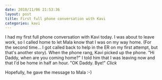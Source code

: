 ```yaml
---
date: 2010/11/06 21:53:36
layout: post
title: First full phone conversation with Kavi
categories: kavi
---
```


I had my first full phone conversation with Kavi today. I was about to
leave work, so I called home to let Mala know that I was on my way
home. (For the second time... I got called back to help in the ER on
my first attempt, but that's another story). When the phone rang, Kavi
picked up the phone. "Hi Daddy, when are you coming home?" I told him
that I was leaving now and that I'd be home in half an hour. "OK
Daddy. Bye!" *Click* 

Hopefully, he gave the message to Mala :-)
